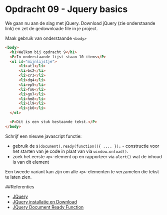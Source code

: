 # Opdracht 09 - Jquery basics
We gaan nu aan de slag met jQuery. Download jQuery (zie onderstaande link) en zet de gedownloade file in je project.

Maak gebruik van onderstaande `<body>`

```html
<body>
  <h1>Welkom bij opdracht 9</h1>
  <P>In onderstaande lijst staan 10 items</P>
  <ol id="mijnlijstje">
      <li>at1</li>
      <li>bs2</li>
      <li>cr3</li>
      <li>dq4</li>
      <li>ep5</li>
      <li>fo6</li>
      <li>gn7</li>
      <li>hm8</li>
      <li>il9</li>
      <li>jk0</li>
  </ol>

  <P>Dit is een stuk bestaande tekst.</P>
</body>
```
Schrijf een nieuwe javascript functie:
  * gebruik de `$(document).ready(function(){ .... });` - constructie voor het starten van je code in plaat van
  via `window.onload()`.
  * zoek het eerste `<p>`-element op en rapporteer via `alert()` wat de inhoud is van dit element
  
Een tweede variant kan zijn om alle `<p>`-elementen te verzamelen die tekst te laten zien.   
  
##Referenties
  * [JQuery](http://jquery.com/)
  * [JQuery installatie en Download](https://jquery.com/download/)
  * [JQuery Document Ready Function](https://api.jquery.com/ready/#ready-handler)
